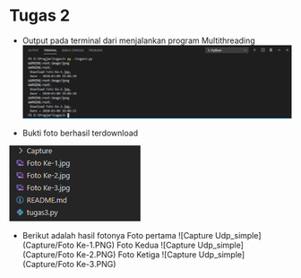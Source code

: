 # Tugas 2

* Output pada terminal dari menjalankan program Multithreading
![Capture Udp_simple](Capture/output_program.PNG)

* Bukti foto berhasil terdownload

![Capture Udp_simple](Capture/terdownload.PNG)

* Berikut adalah hasil fotonya
Foto pertama
![Capture Udp_simple](Capture/Foto Ke-1.PNG)
Foto Kedua
![Capture Udp_simple](Capture/Foto Ke-2.PNG)
Foto Ketiga
![Capture Udp_simple](Capture/Foto Ke-3.PNG)
